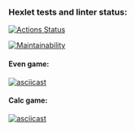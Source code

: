 ### Hexlet tests and linter status:
[![Actions Status](https://github.com/sokoloff-rv/php-project-lvl1/workflows/hexlet-check/badge.svg)](https://github.com/sokoloff-rv/php-project-lvl1/actions)

[![Maintainability](https://api.codeclimate.com/v1/badges/0344a74abb4a867ac0dc/maintainability)](https://codeclimate.com/github/sokoloff-rv/php-project-lvl1/maintainability)

#### Even game:
[![asciicast](https://asciinema.org/a/597199.svg)](https://asciinema.org/a/597199)

#### Calc game:
[![asciicast](https://asciinema.org/a/597201.svg)](https://asciinema.org/a/597201)
